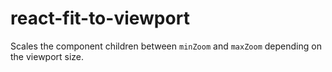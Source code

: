 # react-fit-to-viewport

Scales the component children between `minZoom` and `maxZoom` depending on the viewport size.
